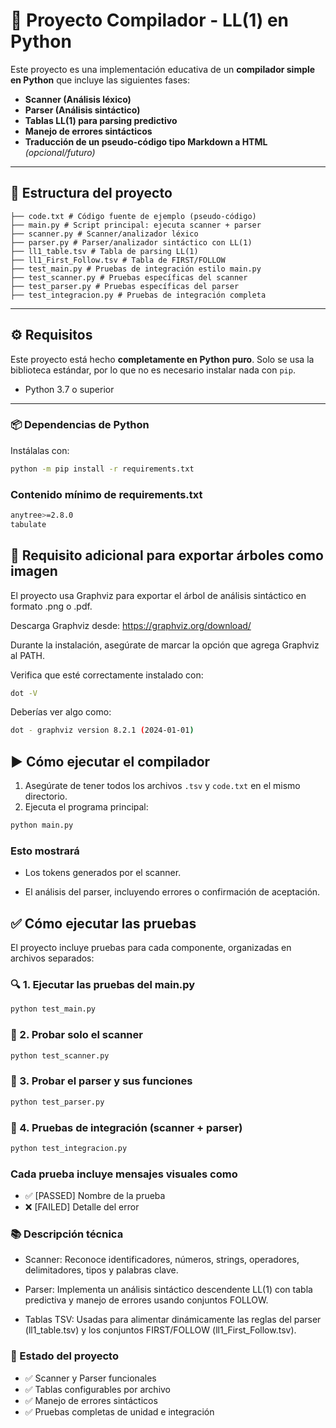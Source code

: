 # 🧠 Proyecto Compilador - LL(1) en Python

Este proyecto es una implementación educativa de un **compilador simple en Python** que incluye las siguientes fases:

- **Scanner (Análisis léxico)**
- **Parser (Análisis sintáctico)**
- **Tablas LL(1) para parsing predictivo**
- **Manejo de errores sintácticos**
- **Traducción de un pseudo-código tipo Markdown a HTML** *(opcional/futuro)*

---

## 🧩 Estructura del proyecto

    ├── code.txt # Código fuente de ejemplo (pseudo-código)
    ├── main.py # Script principal: ejecuta scanner + parser
    ├── scanner.py # Scanner/analizador léxico
    ├── parser.py # Parser/analizador sintáctico con LL(1)
    ├── ll1_table.tsv # Tabla de parsing LL(1)
    ├── ll1_First_Follow.tsv # Tabla de FIRST/FOLLOW
    ├── test_main.py # Pruebas de integración estilo main.py
    ├── test_scanner.py # Pruebas específicas del scanner
    ├── test_parser.py # Pruebas específicas del parser
    ├── test_integracion.py # Pruebas de integración completa

---

## ⚙️ Requisitos

Este proyecto está hecho **completamente en Python puro**. Solo se usa la biblioteca estándar, por lo que no es necesario instalar nada con `pip`.

- Python 3.7 o superior

---

### 📦 Dependencias de Python

Instálalas con:

```bash
python -m pip install -r requirements.txt
```

### Contenido mínimo de requirements.txt

```bash
anytree>=2.8.0
tabulate
```

## 📌 Requisito adicional para exportar árboles como imagen

El proyecto usa Graphviz para exportar el árbol de análisis sintáctico en formato .png o .pdf.

Descarga Graphviz desde:
<https://graphviz.org/download/>

Durante la instalación, asegúrate de marcar la opción que agrega Graphviz al PATH.

Verifica que esté correctamente instalado con:

```bash
dot -V
```

Deberías ver algo como:

```bash
dot - graphviz version 8.2.1 (2024-01-01)
```

## ▶️ Cómo ejecutar el compilador

1. Asegúrate de tener todos los archivos `.tsv` y `code.txt` en el mismo directorio.
2. Ejecuta el programa principal:

```bash
python main.py
```

### Esto mostrará

- Los tokens generados por el scanner.

- El análisis del parser, incluyendo errores o confirmación de aceptación.

## ✅ Cómo ejecutar las pruebas

El proyecto incluye pruebas para cada componente, organizadas en archivos separados:

### 🔍 1. Ejecutar las pruebas del main.py

```bash
python test_main.py
```

### 🔎 2. Probar solo el scanner

```bash
python test_scanner.py
```

### 🔧 3. Probar el parser y sus funciones

```bash
python test_parser.py
````

### 🔗 4. Pruebas de integración (scanner + parser)

```bash
python test_integracion.py
```

### Cada prueba incluye mensajes visuales como

- ✅ [PASSED] Nombre de la prueba
- ❌ [FAILED] Detalle del error

### 📚 Descripción técnica

- Scanner: Reconoce identificadores, números, strings, operadores, delimitadores, tipos y palabras clave.

- Parser: Implementa un análisis sintáctico descendente LL(1) con tabla predictiva y manejo de errores usando conjuntos FOLLOW.

- Tablas TSV: Usadas para alimentar dinámicamente las reglas del parser (ll1_table.tsv) y los conjuntos FIRST/FOLLOW (ll1_First_Follow.tsv).

### 🚀 Estado del proyecto

- ✅ Scanner y Parser funcionales
- ✅ Tablas configurables por archivo
- ✅ Manejo de errores sintácticos
- ✅ Pruebas completas de unidad e integración
